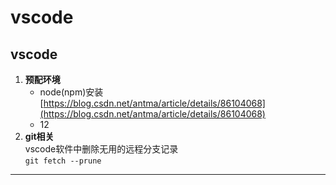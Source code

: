 # vscode

## vscode
1. **预配环境**  
    * node(npm)安装  
[https://blog.csdn.net/antma/article/details/86104068](https://blog.csdn.net/antma/article/details/86104068)  
    * 12
2. **git相关**    
vscode软件中删除无用的远程分支记录  
```git fetch --prune```
* * * * * * * * * * * * * * * * 
